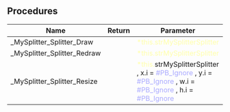 ## Procedures

|Name|Return|Parameter|Comment|
| --- | --- | --- | --- |
|\_MySplitter\_Splitter\_Draw||<span style="color:#FFFFAA">*this.strMySplitterSplitter</span>||
|\_MySplitter\_Splitter\_Redraw||<span style="color:#FFFFAA">*this.strMySplitterSplitter</span>||
|\_MySplitter\_Splitter\_Resize||<span style="color:#FFFFAA">*this.</span>strMySplitterSplitter , x.i = <span style="color:#AAAAFF">\#PB\_Ignore</span> , y.i = <span style="color:#AAAAFF">\#PB\_Ignore</span> , w.i = <span style="color:#AAAAFF">\#PB\_Ignore</span> , h.i = <span style="color:#AAAAFF">\#PB\_Ignore</span>||


